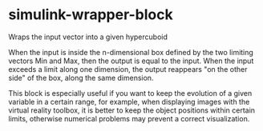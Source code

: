 # simulink-wrapper-block
Wraps the input vector into a given hypercuboid

When the input is inside the n-dimensional box defined by the two limiting vectors Min and Max, then the output is equal to the input. When the input exceeds a limit along one dimension, the output reappears "on the other side" of the box, along the same dimension.

This block is especially useful if you want to keep the evolution of a given variable in a certain range, for example, when displaying images with the virtual reality toolbox, it is better to keep the object positions within certain limits, otherwise numerical problems may prevent a correct visualization.
